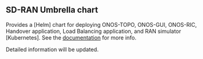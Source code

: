 ## SD-RAN Umbrella chart

Provides a [Helm] chart for deploying ONOS-TOPO, ONOS-GUI, ONOS-RIC, Handover application, Load Balancing application, and RAN simulator [Kubernetes].
See the [documentation](https://docs.onosproject.org/onos-ran/docs/deployment/) for more info.

Detailed information will be updated.
